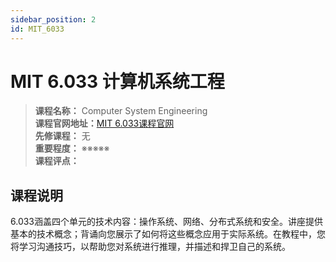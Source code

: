 ```yaml
---
sidebar_position: 2
id: MIT_6033 
---
```


# MIT 6.033 计算机系统工程

>**课程名称：** Computer System Engineering      
**课程官网地址：**[MIT 6.033课程官网](http://web.mit.edu/6.033/www/)  
**先修课程：** 无  
**重要程度：** ※※※※※  
**课程评点：** 

## 课程说明
6.033涵盖四个单元的技术内容：操作系统、网络、分布式系统和安全。讲座提供基本的技术概念；背诵向您展示了如何将这些概念应用于实际系统。在教程中，您将学习沟通技巧，以帮助您对系统进行推理，并描述和捍卫自己的系统。


